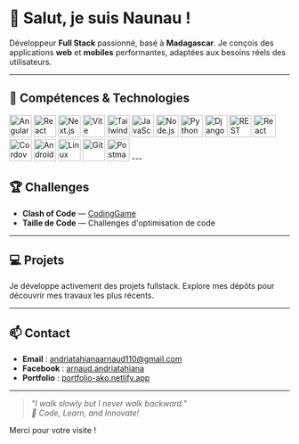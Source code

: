 # 👋 Salut, je suis Naunau !

Développeur **Full Stack** passionné, basé à **Madagascar**. Je conçois des applications **web** et **mobiles** performantes, adaptées aux besoins réels des utilisateurs.

---
## 🚀 Compétences & Technologies

<img src="https://simpleicons.org/icons/angular.svg" alt="Angular" width="40" height="40" title="Angular"/> 
<img src="https://simpleicons.org/icons/react.svg" alt="React" width="40" height="40" title="React"/> 
<img src="https://simpleicons.org/icons/nextdotjs.svg" alt="Next.js" width="40" height="40" title="Next.js"/> 
<img src="https://simpleicons.org/icons/vite.svg" alt="Vite" width="40" height="40" title="Vite"/> 
<img src="https://simpleicons.org/icons/tailwindcss.svg" alt="TailwindCSS" width="40" height="40" title="TailwindCSS"/> 
<img src="https://simpleicons.org/icons/javascript.svg" alt="JavaScript" width="40" height="40" title="JavaScript"/> 
<img src="https://simpleicons.org/icons/nodedotjs.svg" alt="Node.js" width="40" height="40" title="Node.js"/> 
<img src="https://simpleicons.org/icons/python.svg" alt="Python" width="40" height="40" title="Python"/> 
<img src="https://simpleicons.org/icons/django.svg" alt="Django" width="40" height="40" title="Django"/> 
<img src="https://simpleicons.org/icons/fastapi.svg" alt="REST API" width="40" height="40" title="REST API"/> 
<img src="https://simpleicons.org/icons/react.svg" alt="React Native" width="40" height="40" title="React Native"/> 
<img src="https://simpleicons.org/icons/apachecordova.svg" alt="Cordova" width="40" height="40" title="Cordova"/> 
<img src="https://simpleicons.org/icons/android.svg" alt="Android" width="40" height="40" title="Android"/> 
<img src="https://simpleicons.org/icons/linux.svg" alt="Linux" width="40" height="40" title="Linux"/> 
<img src="https://simpleicons.org/icons/git.svg" alt="Git" width="40" height="40" title="Git"/> 
<img src="https://simpleicons.org/icons/postman.svg" alt="Postman" width="40" height="40" title="Postman"/>
---

## 🏆 Challenges

- **Clash of Code** — [CodingGame](https://www.codingame.com/)
- **Taille de Code** — Challenges d'optimisation de code

---

## 💻 Projets

Je développe activement des projets fullstack. Explore mes dépôts pour découvrir mes travaux les plus récents.

---

## 📫 Contact

- **Email** : andriatahianaarnaud110@gmail.com  
- **Facebook** : [arnaud.andriatahiana](https://www.facebook.com/arnaud.andriatahiana)  
- **Portfolio** : [portfolio-ako.netlify.app](https://portfolio-ako.netlify.app)

---

> *"I walk slowly but I never walk backward."*  
> *🌟 Code, Learn, and Innovate!*

Merci pour votre visite !
